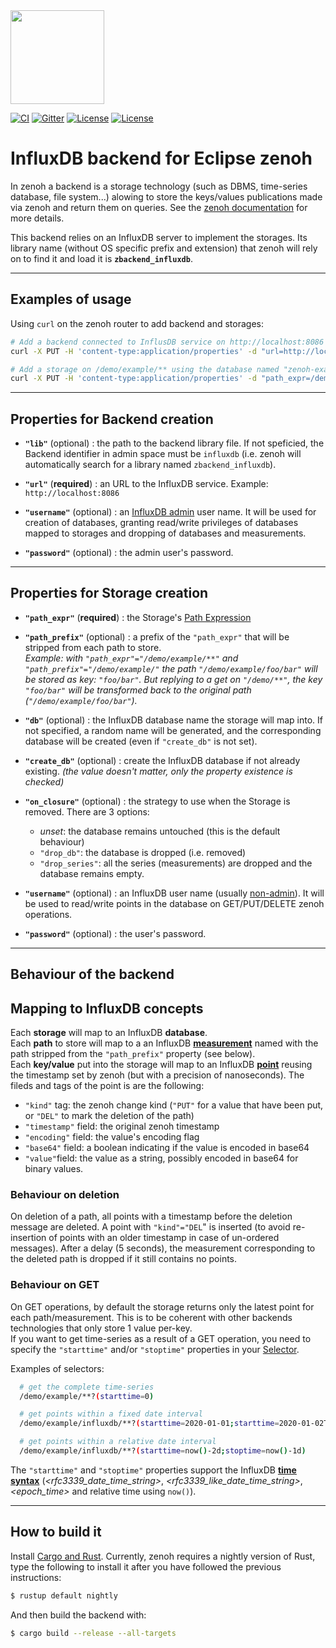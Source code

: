 <img src="http://zenoh.io/img/zenoh-dragon-small.png" width="150">

[![CI](https://github.com/eclipse-zenoh/zenoh-backend-influxdb/workflows/CI/badge.svg)](https://github.com/eclipse-zenoh/zenoh-backend-influxdb/actions?query=workflow%3A%22CI%22)
[![Gitter](https://badges.gitter.im/atolab/zenoh.svg)](https://gitter.im/atolab/zenoh?utm_source=badge&utm_medium=badge&utm_campaign=pr-badge)
[![License](https://img.shields.io/badge/License-EPL%202.0-blue)](https://choosealicense.com/licenses/epl-2.0/)
[![License](https://img.shields.io/badge/License-Apache%202.0-blue.svg)](https://opensource.org/licenses/Apache-2.0)

# InfluxDB backend for Eclipse zenoh

In zenoh a backend is a storage technology (such as DBMS, time-series database, file system...) alowing to store the
keys/values publications made via zenoh and return them on queries.
See the [zenoh documentation](http://zenoh.io/docs/manual/backends/) for more details.

This backend relies on an InfluxDB server to implement the storages.
Its library name (without OS specific prefix and extension) that zenoh will rely on to find it and load it is **`zbackend_influxdb`**.

-------------------------------
## **Examples of usage**

Using `curl` on the zenoh router to add backend and storages:
```bash
# Add a backend connected to InflusDB service on http://localhost:8086
curl -X PUT -H 'content-type:application/properties' -d "url=http://localhost:8086" http://localhost:8000/@/router/local/plugin/storages/backend/influxdb

# Add a storage on /demo/example/** using the database named "zenoh-example"
curl -X PUT -H 'content-type:application/properties' -d "path_expr=/demo/example/**;db=zenoh-example" http://localhost:8000/@/router/local/plugin/storages/backend/influxdb/storage/example
```

-------------------------------
## **Properties for Backend creation**

- **`"lib"`** (optional) : the path to the backend library file. If not speficied, the Backend identifier in admin space must be `influxdb` (i.e. zenoh will automatically search for a library named `zbackend_influxdb`).

- **`"url"`** (**required**) : an URL to the InfluxDB service. Example: `http://localhost:8086`

- **`"username"`** (optional) : an [InfluxDB admin](https://docs.influxdata.com/influxdb/v1.8/administration/authentication_and_authorization/#admin-users) user name. It will be used for creation of databases, granting read/write privileges of databases mapped to storages and dropping of databases and measurements.

- **`"password"`** (optional) : the admin user's password.


-------------------------------
## **Properties for Storage creation**

- **`"path_expr"`** (**required**) : the Storage's [Path Expression](../abstractions#path-expression)

- **`"path_prefix"`** (optional) : a prefix of the `"path_expr"` that will be stripped from each path to store.  
  _Example: with `"path_expr"="/demo/example/**"` and `"path_prefix"="/demo/example/"` the path `"/demo/example/foo/bar"` will be stored as key: `"foo/bar"`. But replying to a get on `"/demo/**"`, the key `"foo/bar"` will be transformed back to the original path (`"/demo/example/foo/bar"`)._

- **`"db"`** (optional) : the InfluxDB database name the storage will map into. If not specified, a random name will be generated, and the corresponding database will be created (even if `"create_db"` is not set).

- **`"create_db"`** (optional) : create the InfluxDB database if not already existing. *(the value doesn't matter, only the property existence is checked)*

- **`"on_closure"`** (optional) : the strategy to use when the Storage is removed. There are 3 options:
  - *unset*: the database remains untouched (this is the default behaviour)
  - `"drop_db"`: the database is dropped (i.e. removed)
  - `"drop_series"`: all the series (measurements) are dropped and the database remains empty.

- **`"username"`** (optional) : an InfluxDB user name (usually [non-admin](https://docs.influxdata.com/influxdb/v1.8/administration/authentication_and_authorization/#non-admin-users)). It will be used to read/write points in the database on GET/PUT/DELETE zenoh operations.

- **`"password"`** (optional) : the user's password.

-------------------------------
## **Behaviour of the backend**

## Mapping to InfluxDB concepts
Each **storage** will map to an InfluxDB **database**.  
Each **path** to store will map to a an InfluxDB
[**measurement**](https://docs.influxdata.com/influxdb/v1.8/concepts/key_concepts/#measurement)
named with the path stripped from the `"path_prefix"` property (see below).  
Each **key/value** put into the storage will map to an InfluxDB
[**point**](https://docs.influxdata.com/influxdb/v1.8/concepts/key_concepts/#point) reusing the timestamp set by zenoh
(but with a precision of nanoseconds). The fileds and tags of the point is are the following:
 - `"kind"` tag: the zenoh change kind (`"PUT"` for a value that have been put, or `"DEL"` to mark the deletion of the path)
 - `"timestamp"` field: the original zenoh timestamp
 - `"encoding"` field: the value's encoding flag
 - `"base64"` field: a boolean indicating if the value is encoded in base64
 - `"value"`field: the value as a string, possibly encoded in base64 for binary values.

### Behaviour on deletion
On deletion of a path, all points with a timestamp before the deletion message are deleted.
A point with `"kind"="DEL`" is inserted (to avoid re-insertion of points with an older timestamp in case of un-ordered messages).
After a delay (5 seconds), the measurement corresponding to the deleted path is dropped if it still contains no points.

### Behaviour on GET
On GET operations, by default the storage returns only the latest point for each path/measurement.
This is to be coherent with other backends technologies that only store 1 value per-key.  
If you want to get time-series as a result of a GET operation, you need to specify the `"starttime"` and/or `"stoptime"`
properties in your [Selector](../abstractions#selector).

Examples of selectors:
```bash
  # get the complete time-series
  /demo/example/**?(starttime=0)

  # get points within a fixed date interval
  /demo/example/influxdb/**?(starttime=2020-01-01;starttime=2020-01-02T12:00:00.000000000Z)

  # get points within a relative date interval
  /demo/example/influxdb/**?(starttime=now()-2d;stoptime=now()-1d)
```

The `"starttime"` and `"stoptime"` properties support the InfluxDB **[time syntax](https://docs.influxdata.com/influxdb/v1.8/query_language/explore-data/#time-syntax)** (*<rfc3339_date_time_string>*, *<rfc3339_like_date_time_string>*, *<epoch_time>* and relative time using `now()`).


-------------------------------
## How to build it

Install [Cargo and Rust](https://doc.rust-lang.org/cargo/getting-started/installation.html). Currently, zenoh requires a nightly version of Rust, type the following to install it after you have followed the previous instructions:

```bash
$ rustup default nightly
```

And then build the backend with:

```bash
$ cargo build --release --all-targets
```

